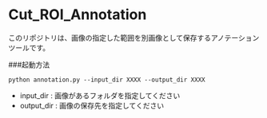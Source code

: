 # Cut_ROI_Annotation

このリポジトリは、画像の指定した範囲を別画像として保存するアノテーションツールです。<br>

###起動方法

`python annotation.py --input_dir XXXX --output_dir XXXX`<br>

- input_dir : 画像があるフォルダを指定してください<br>
- output_dir : 画像の保存先を指定してください<br>



